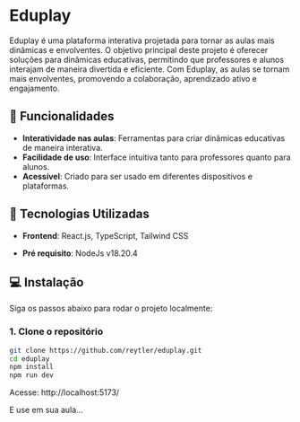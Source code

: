 # Eduplay

Eduplay é uma plataforma interativa projetada para tornar as aulas mais dinâmicas e envolventes. O objetivo principal deste projeto é oferecer soluções para dinâmicas educativas, permitindo que professores e alunos interajam de maneira divertida e eficiente. Com Eduplay, as aulas se tornam mais envolventes, promovendo a colaboração, aprendizado ativo e engajamento.

## 🚀 Funcionalidades

- **Interatividade nas aulas**: Ferramentas para criar dinâmicas educativas de maneira interativa.
- **Facilidade de uso**: Interface intuitiva tanto para professores quanto para alunos.
- **Acessível**: Criado para ser usado em diferentes dispositivos e plataformas.

## 🔧 Tecnologias Utilizadas

- **Frontend**: React.js, TypeScript, Tailwind CSS

- **Pré requisito**: NodeJs v18.20.4

## 💻 Instalação

Siga os passos abaixo para rodar o projeto localmente:

### 1. Clone o repositório

```bash
git clone https://github.com/reytler/eduplay.git
cd eduplay
npm install
npm run dev
```
Acesse: http://localhost:5173/

E use em sua aula...